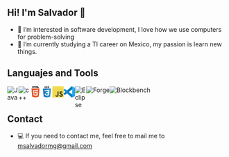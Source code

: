 ## Hi! I'm Salvador 👋
- 👀 I’m interested in software development, I love how we use computers for problem-solving
- 📕 I’m currently studying a TI career on Mexico, my passion is learn new things.

## Languajes and Tools
<img align="left" alt="Java" width="26px" src="https://cdn.icon-icons.com/icons2/2415/PNG/512/java_original_logo_icon_146458.png"/>
<img align="left" alt="c++" width="26px" src="https://upload.wikimedia.org/wikipedia/commons/thumb/1/18/ISO_C%2B%2B_Logo.svg/200px-ISO_C%2B%2B_Logo.svg.png"/>
<img align="left" alt="HTML 5" width="26px" src="https://raw.githubusercontent.com/github/explore/80688e429a7d4ef2fca1e82350fe8e3517d3494d/topics/html/html.png"/>
<img align="left" alt="CSS" width="26px" src="https://raw.githubusercontent.com/github/explore/80688e429a7d4ef2fca1e82350fe8e3517d3494d/topics/css/css.png"/>
<img align="left" alt="Javascript" width="26px" src="https://raw.githubusercontent.com/github/explore/80688e429a7d4ef2fca1e82350fe8e3517d3494d/topics/javascript/javascript.png"/>
<img align="left" alt="Visual Studio Code" width="26px" src="https://raw.githubusercontent.com/github/explore/80688e429a7d4ef2fca1e82350fe8e3517d3494d/topics/visual-studio-code/visual-studio-code.png"/>
<img align="left" alt="Eclipse" width="26px" src="https://www.eclipse.org/downloads/assets/public/images/logo-eclipse.png"/>
<img align="left" alt="Forge" height="26px" src="https://files.minecraftforge.net/static/images/logo.svg"/>
<img align="left" alt="Blockbench" height="26px" src="https://www.blockbench.net/_nuxt/dc80fd589cb46f0c5235e44375841ab2.svg"/>
</br></br>


## Contact
- 💻 If you need to contact me, feel free to mail me to msalvadormg@gmail.com
